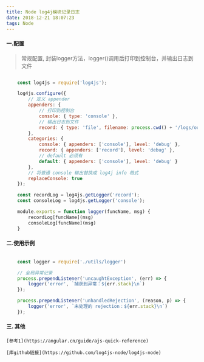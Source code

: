 ```yaml
---
title: Node log4j模块记录日志
date: 2018-12-21 18:07:23
tags: Node
---
```



#### 一.配置
    
> 常规配置, 封装logger方法，logger()调用后打印到控制台，并输出日志到文件

```javascript

    const log4js = require('log4js');

    log4js.configure({
        // 定义 appender
        appenders: {
            // 打印到控制台
            console: { type: 'console' },
            // 输出日志到文件
            record: { type: 'file', filename: process.cwd() + '/logs/out.log', maxLogSize: '2M' },
        },
        categories: {
            console: { appenders: ['console'], level: 'debug' },
            record: { appenders: ['record'], level: 'debug' },
            // default 必须有
            default: { appenders: ['console'], level: 'debug' }
        },
        // 将普通 console 输出替换成 log4j info 格式
        replaceConsole: true
    });

    const recordLog = log4js.getLogger('record');
    const consoleLog = log4js.getLogger('console');

    module.exports = function logger(funcName, msg) {
        recordLog[funcName](msg)
        consoleLog[funcName](msg)
    }

```



#### 二.使用示例

```javascript

    const logger = require('./utils/logger')

    // 全局异常记录
    process.prependListener('uncaughtException', (err) => {
        logger('error', `捕获到异常：${err.stack}\n`)
    });

    process.prependListener('unhandledRejection', (reason, p) => {
        logger('error', `未处理的 rejection：${err.stack}\n`)
    });

```

#### 三. 其他

    [参考1](https://angular.cn/guide/ajs-quick-reference) 

    [库github链接](https://github.com/log4js-node/log4js-node) 